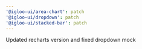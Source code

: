 ```yaml
---
'@igloo-ui/area-chart': patch
'@igloo-ui/dropdown': patch
'@igloo-ui/stacked-bar': patch
---
```


Updated recharts version and fixed dropdown mock
